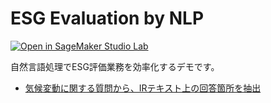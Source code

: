 # ESG Evaluation by NLP

[![Open in SageMaker Studio Lab](https://studiolab.sagemaker.aws/studiolab.svg)](https://studiolab.sagemaker.aws/import/github/icoxfog417/esg-evaluation-by-nlp/blob/master/notebooks/check_esg_evaluation_automatically_lab.ipynb)

自然言語処理でESG評価業務を効率化するデモです。

* [気候変動に関する質問から、IRテキスト上の回答箇所を抽出](https://studiolab.sagemaker.aws/import/github/icoxfog417/esg-evaluation-by-nlp/blob/master/notebooks/check_esg_evaluation_automatically_lab.ipynb)
